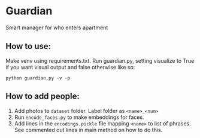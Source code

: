# Guardian
Smart manager for who enters apartment

## How to use:
Make venv using requirements.txt. Run guardian.py, setting visualize to True if you want visual output and false otherwise like so:

`python guardian.py -v -p`

## How to add people:
1) Add photos to `dataset` folder. Label folder as `<name>_<num>`
2) Run `encode_faces.py` to make embeddings for faces.
3) Add lines in the `encodings.pickle` file mapping `<name>` to list of phrases. See commented out lines in main method on how to do this.
